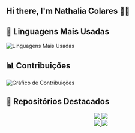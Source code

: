 ## Hi there, I'm Nathalia Colares 👋😄

<!--
**ndamasc/ndamasc** is a ✨ _special_ ✨ repository because its `README.md` (this file) appears on your GitHub profile.

Here are some ideas to get you started:

- 🔭 I’m currently working on ...
- 🌱 I’m currently learning ...
- 👯 I’m looking to collaborate on ...
- 🤔 I’m looking for help with ...
- 💬 Ask me about ...
- 📫 How to reach me: ...
- 😄 Pronouns: ...
- ⚡ Fun fact: ...
-->
## 🌟 Linguagens Mais Usadas
![Linguagens Mais Usadas](https://github-readme-stats.vercel.app/api/top-langs/?username=ndamasc&layout=compact&theme=radical)

## 📊 Contribuições
![Gráfico de Contribuições](https://github-readme-activity-graph.vercel.app/graph?username=ndamasc&theme=radical)

## 🚀 Repositórios Destacados

<div align="center">
  <a href="https://github.com/ndamasc/ClearFlow-Sentinel-app">
    <img src="https://github-readme-stats.vercel.app/api/pin/?username=ndamasc&repo=ClearFlow-Sentinel-app&theme=radical" />
  </a>
  <a href="https://github.com/ndamasc/CP-Lab-">
    <img src="https://github-readme-stats.vercel.app/api/pin/?username=ndamasc&repo=CP-Lab-&theme=radical" />
  </a>
</div>

<div align="center">
  <a href="https://github.com/ndamasc/Esp-Sender-Lora">
    <img src="https://github-readme-stats.vercel.app/api/pin/?username=ndamasc&repo=Esp-Sender-Lora&theme=radical" />
  </a>
  <a href="https://github.com/ndamasc/OUTRO-REPOSITORIO">
    <img src="https://github-readme-stats.vercel.app/api/pin/?username=ndamasc&repo=Webserver-in-JS&theme=radical" />
  </a>
</div>

